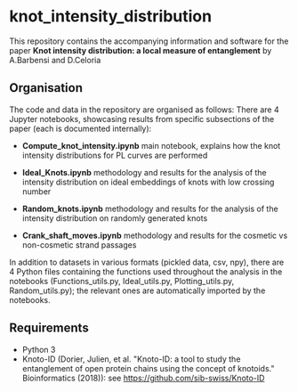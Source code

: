 # knot_intensity_distribution

This repository contains the accompanying information and software for the paper 
**Knot intensity distribution: a local measure of entanglement** by A.Barbensi and D.Celoria

## Organisation
The code and data in the repository are organised as follows:
There are 4 Jupyter notebooks, showcasing results from specific subsections of the paper (each is documented internally):
 
- **Compute_knot_intensity.ipynb** main notebook, explains how the knot intensity distributions for PL curves are performed

- **Ideal_Knots.ipynb** methodology and results for the analysis of the intensity distribution on ideal embeddings of knots with low crossing number

- **Random_knots.ipynb** methodology and results for the analysis of the intensity distribution on randomly generated knots

- **Crank_shaft_moves.ipynb** methodology and results for the cosmetic vs non-cosmetic strand passages 

In addition to datasets in various formats (pickled data, csv, npy), there are 4 Python files containing the functions used throughout the analysis in the notebooks (Functions_utils.py, Ideal_utils.py, Plotting_utils.py, Random_utils.py); the relevant ones are automatically imported by the notebooks.  

## Requirements
* Python 3
* Knoto-ID (Dorier, Julien, et al. "Knoto-ID: a tool to study the entanglement of open protein chains using the concept of knotoids." Bioinformatics (2018)): see https://github.com/sib-swiss/Knoto-ID

